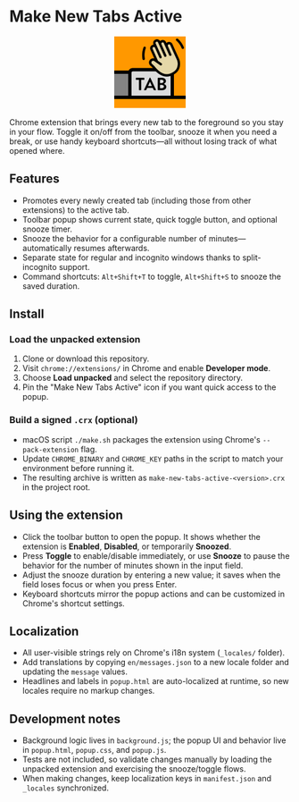 # Make New Tabs Active

<p align="center">
  <img src="icon.png" alt="Make New Tabs Active icon" width="128" />
</p>

Chrome extension that brings every new tab to the foreground so you stay in your flow. Toggle it on/off from the toolbar, snooze it when you need a break, or use handy keyboard shortcuts—all without losing track of what opened where.

## Features
- Promotes every newly created tab (including those from other extensions) to the active tab.
- Toolbar popup shows current state, quick toggle button, and optional snooze timer.
- Snooze the behavior for a configurable number of minutes—automatically resumes afterwards.
- Separate state for regular and incognito windows thanks to split-incognito support.
- Command shortcuts: `Alt+Shift+T` to toggle, `Alt+Shift+S` to snooze the saved duration.

## Install

### Load the unpacked extension
1. Clone or download this repository.
2. Visit `chrome://extensions/` in Chrome and enable **Developer mode**.
3. Choose **Load unpacked** and select the repository directory.
4. Pin the "Make New Tabs Active" icon if you want quick access to the popup.

### Build a signed `.crx` (optional)
- macOS script `./make.sh` packages the extension using Chrome's `--pack-extension` flag.
- Update `CHROME_BINARY` and `CHROME_KEY` paths in the script to match your environment before running it.
- The resulting archive is written as `make-new-tabs-active-<version>.crx` in the project root.

## Using the extension
- Click the toolbar button to open the popup. It shows whether the extension is **Enabled**, **Disabled**, or temporarily **Snoozed**.
- Press **Toggle** to enable/disable immediately, or use **Snooze** to pause the behavior for the number of minutes shown in the input field.
- Adjust the snooze duration by entering a new value; it saves when the field loses focus or when you press Enter.
- Keyboard shortcuts mirror the popup actions and can be customized in Chrome's shortcut settings.

## Localization
- All user-visible strings rely on Chrome's i18n system (`_locales/` folder).
- Add translations by copying `en/messages.json` to a new locale folder and updating the `message` values.
- Headlines and labels in `popup.html` are auto-localized at runtime, so new locales require no markup changes.

## Development notes
- Background logic lives in `background.js`; the popup UI and behavior live in `popup.html`, `popup.css`, and `popup.js`.
- Tests are not included, so validate changes manually by loading the unpacked extension and exercising the snooze/toggle flows.
- When making changes, keep localization keys in `manifest.json` and `_locales` synchronized.

